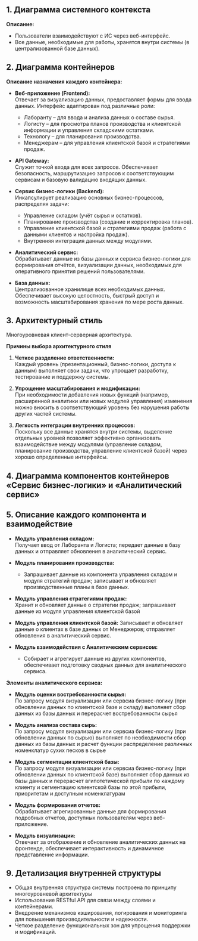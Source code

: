 ## 1. Диаграмма системного контекста

**Описание:**  
- Пользователи взаимодействуют с ИС через веб-интерфейс.  
- Все данные, необходимые для работы, хранятся внутри системы (в централизованной базе данных).


## 2. Диаграмма контейнеров

**Описание назначения каждого контейнера:**

- **Веб-приложение (Frontend):**  
  Отвечает за визуализацию данных, предоставляет формы для ввода данных. Интерфейс адаптирован под различные роли:  
  - Лаборанту – для ввода и анализа данных о составе сырья.  
  - Логисту – для просмотра планов производства и клиентской информации и управления складскими остатками.  
  - Технологу – для планирования производства.  
  - Менеджерам – для управления клиентской базой и стратегиями продаж.

- **API Gateway:**  
  Служит точкой входа для всех запросов. Обеспечивает безопасность, маршрутизацию запросов к соответствующим сервисам и базовую валидацию входящих данных.

- **Сервис бизнес-логики (Backend):**  
  Инкапсулирует реализацию основных бизнес-процессов, распределяя задачи:  
  - Управление складом (учёт сырья и остатков).  
  - Планирование производства (создание и корректировка планов).  
  - Управление клиентской базой и стратегиями продаж (работа с данными клиентов и настройка продаж).  
  - Внутренняя интеграция данных между модулями.

- **Аналитический сервис:**  
  Обрабатывает данные из базы данных и сервиса бизнес-логики для формирования отчётов, визуализации данных, необходимых для оперативного принятия решений пользователями.

- **База данных:**  
  Централизованное хранилище всех необходимых данных. Обеспечивает высокую целостность, быстрый доступ и возможность масштабирования хранения по мере роста данных.


## 3. Архитектурный стиль 
Многоуровневая клиент-серверная архитектура.

**Причины выбора архитектурного стиля**

1. **Четкое разделение ответственности:**  
   Каждый уровень (презентационный, бизнес-логики, доступа к данным) выполняет свои задачи, что упрощает разработку, тестирование и поддержку системы.

2. **Упрощение масштабирования и модификации:**  
   При необходимости добавления новых функций (например, расширенной аналитики или новых модулей управления) изменения можно вносить в соответствующий уровень без нарушения работы других частей системы.

3. **Легкость интеграции внутренних процессов:**  
   Поскольку все данные хранятся внутри системы, выделение отдельных уровней позволяет эффективно организовать взаимодействие между модулями (управление складом, планирование производства, управление клиентской базой) через хорошо определенные интерфейсы.


## 4. Диаграмма компонентов контейнеров «Сервис бизнес-логики» и «Аналитический сервис»


## 5. Описание каждого компонента и взаимодействие

- **Модуль управления складом:**  
  Получает ввод от Лаборанта и Логиста; передает данные в базу данных и отправляет обновления в аналитический сервис.

- **Модуль планирования производства:**  
  - Запрашивает данные из компонента управления складом и модуля стратегий продаж; записывает и обновляет производственные планы в базе данных.

- **Модуль управления стратегиями продаж:**  
  Хранит и обновляет данные о  стратегии продаж; запрашивает данные из модуля управления клиентской базой

- **Модуль управления клиентской базой:**
  Записывает и обновляет данные о клиентах в базе данных от Менеджеров; отправляет обновления в аналитический сервис.

- **Модуль взаимодействия с Аналитическим сервисом:**  
  - Собирает и агрегирует данные из других компонентов, обеспечивает подготовку сводных данных для аналитического сервиса.  

**Элементы аналитического сервиса:**

- **Модуль оценки востребованности сырья:**  
   По запросу модуля визуализации или сервсиа бизнес-логику (при обновлении данных по клиентской базе и складу) выполняет сбор данных из базы данных и перерасчет востребованности сырья
  
- **Модуль анализа состава сырь:**  
   По запросу модуля визуализации или сервсиа бизнес-логику (при обновлении данных по сырью) выполняет по необходимости сбор данных из базы данных и расчет функции распределение различных номенклатур сухих песков в сырье

- **Модуль сегментации клиентской базы:**  
   По запросу модуля визуализации или сервсиа бизнес-логику (при обновлении данных по клиентской базе) выполняет сбор данных из базы данных и перерасчет вгипотетической прибыли по каждому клиенту и сегментацию клиентской базы по этой прибыли, приоритетам и доступным номенклатурам
    
- **Модуль формирования отчетов:**  
   Обрабатывает агрегированные данные для формирования подробных отчетов, доступных пользователям через веб-приложение.
  
- **Модуль визуализации:**  
  Отвечает за отображение и обновление аналитических данных на фронтенде, обеспечивает интерактивность и динамичное представление информации.


## 9. Детализация внутренней структуры

- Общая внутренняя структура системы построена по принципу многоуровневой архитектуры
- Использование RESTful API для связи между слоями и контейнерами.  
- Внедрение механизмов кэширования, логирования и мониторинга для повышения производительности и надежности.  
- Четкое разделение функциональных зон для упрощения поддержки и модификаций.
